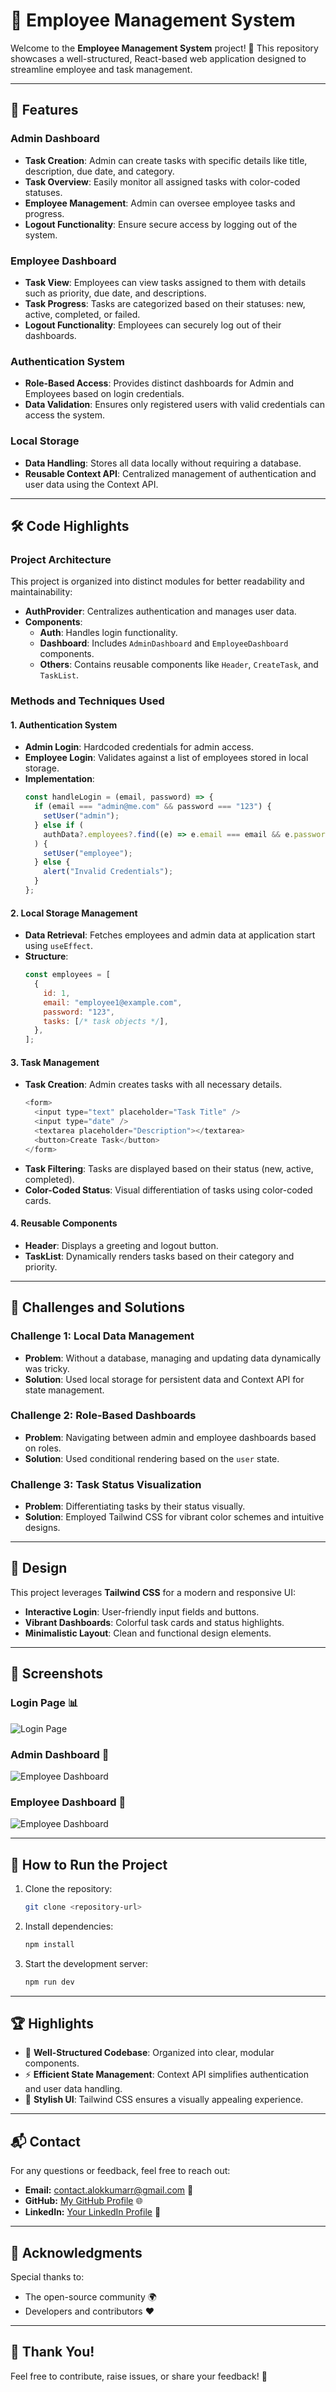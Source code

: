 # 🌟 Employee Management System

Welcome to the **Employee Management System** project! 🎉 This repository showcases a well-structured, React-based web application designed to streamline employee and task management.

---

## 🚀 Features

### Admin Dashboard
- **Task Creation**: Admin can create tasks with specific details like title, description, due date, and category.
- **Task Overview**: Easily monitor all assigned tasks with color-coded statuses.
- **Employee Management**: Admin can oversee employee tasks and progress.
- **Logout Functionality**: Ensure secure access by logging out of the system.

### Employee Dashboard
- **Task View**: Employees can view tasks assigned to them with details such as priority, due date, and descriptions.
- **Task Progress**: Tasks are categorized based on their statuses: new, active, completed, or failed.
- **Logout Functionality**: Employees can securely log out of their dashboards.

### Authentication System
- **Role-Based Access**: Provides distinct dashboards for Admin and Employees based on login credentials.
- **Data Validation**: Ensures only registered users with valid credentials can access the system.

### Local Storage
- **Data Handling**: Stores all data locally without requiring a database.
- **Reusable Context API**: Centralized management of authentication and user data using the Context API.

---

## 🛠️ Code Highlights

### Project Architecture
This project is organized into distinct modules for better readability and maintainability:
- **AuthProvider**: Centralizes authentication and manages user data.
- **Components**:
  - **Auth**: Handles login functionality.
  - **Dashboard**: Includes `AdminDashboard` and `EmployeeDashboard` components.
  - **Others**: Contains reusable components like `Header`, `CreateTask`, and `TaskList`.

### Methods and Techniques Used

#### 1. Authentication System
- **Admin Login**: Hardcoded credentials for admin access.
- **Employee Login**: Validates against a list of employees stored in local storage.
- **Implementation**:
  ```javascript
  const handleLogin = (email, password) => {
    if (email === "admin@me.com" && password === "123") {
      setUser("admin");
    } else if (
      authData?.employees?.find((e) => e.email === email && e.password === password)
    ) {
      setUser("employee");
    } else {
      alert("Invalid Credentials");
    }
  };
  ```

#### 2. Local Storage Management
- **Data Retrieval**: Fetches employees and admin data at application start using `useEffect`.
- **Structure**:
  ```javascript
  const employees = [
    {
      id: 1,
      email: "employee1@example.com",
      password: "123",
      tasks: [/* task objects */],
    },
  ];
  ```

#### 3. Task Management
- **Task Creation**: Admin creates tasks with all necessary details.
  ```javascript
  <form>
    <input type="text" placeholder="Task Title" />
    <input type="date" />
    <textarea placeholder="Description"></textarea>
    <button>Create Task</button>
  </form>
  ```
- **Task Filtering**: Tasks are displayed based on their status (new, active, completed).
- **Color-Coded Status**: Visual differentiation of tasks using color-coded cards.

#### 4. Reusable Components
- **Header**: Displays a greeting and logout button.
- **TaskList**: Dynamically renders tasks based on their category and priority.

---

## 🌈 Challenges and Solutions

### Challenge 1: Local Data Management
- **Problem**: Without a database, managing and updating data dynamically was tricky.
- **Solution**: Used local storage for persistent data and Context API for state management.

### Challenge 2: Role-Based Dashboards
- **Problem**: Navigating between admin and employee dashboards based on roles.
- **Solution**: Used conditional rendering based on the `user` state.

### Challenge 3: Task Status Visualization
- **Problem**: Differentiating tasks by their status visually.
- **Solution**: Employed Tailwind CSS for vibrant color schemes and intuitive designs.

---

## 🎨 Design
This project leverages **Tailwind CSS** for a modern and responsive UI:
- **Interactive Login**: User-friendly input fields and buttons.
- **Vibrant Dashboards**: Colorful task cards and status highlights.
- **Minimalistic Layout**: Clean and functional design elements.

---

## 📸 Screenshots

### Login Page 📊
![Login Page](https://github.com/smbgAlokk/Employee-Management-System/blob/main/LoginPage.png?raw=true)

### Admin Dashboard 👤
![Employee Dashboard](https://github.com/smbgAlokk/Employee-Management-System/blob/main/AdminDashboard.png?raw=true)

### Employee Dashboard 👤
![Employee Dashboard](https://github.com/smbgAlokk/Employee-Management-System/blob/main/EmployeeDashboard.png?raw=true
)

---

## 🧩 How to Run the Project

1. Clone the repository:
   ```bash
   git clone <repository-url>
   ```
2. Install dependencies:
   ```bash
   npm install
   ```
3. Start the development server:
   ```bash
   npm run dev
   ```

---

## 🏆 Highlights
- 📂 **Well-Structured Codebase**: Organized into clear, modular components.
- ⚡ **Efficient State Management**: Context API simplifies authentication and user data handling.
- 🎨 **Stylish UI**: Tailwind CSS ensures a visually appealing experience.

---

## 📬 Contact

For any questions or feedback, feel free to reach out:

- **Email:** contact.alokkumarr@gmail.com 📧
- **GitHub:** [My GitHub Profile](https://github.com/smbgAlokk/Employee-Management-System) 🌐
- **LinkedIn:** [Your LinkedIn Profile](https://www.linkedin.com/in/alokkumarr04/) 💼

---

## 🙌 Acknowledgments

Special thanks to:

- The open-source community 🌍
- Developers and contributors ❤️

---

## 🙌 Thank You!
Feel free to contribute, raise issues, or share your feedback! 🚀
